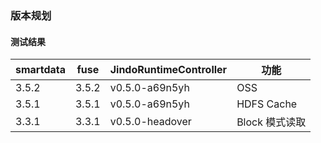 ### 版本规划

#### 测试结果
| smartdata   | fuse | JindoRuntimeController | 功能 |
| ---  | --- | --- | --- |
| 3.5.2  | 3.5.2 | v0.5.0-a69n5yh | OSS  |
| 3.5.1  | 3.5.1 | v0.5.0-a69n5yh | HDFS Cache | 
| 3.3.1  | 3.3.1 | v0.5.0-headover | Block 模式读取 |
